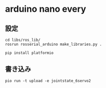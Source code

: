 # arduino nano every

## 設定

```
cd libs/ros_lib/
rosrun rosserial_arduino make_libraries.py .
```

```
pip install platformio
```

## 書き込み

```
pio run -t upload -e jointstate_6servo2
```
